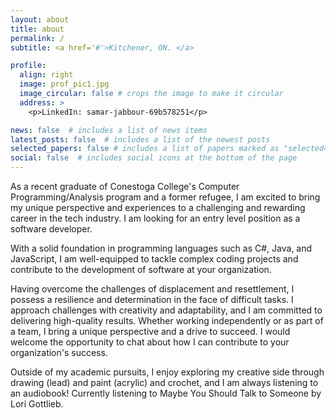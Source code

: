 ```yaml
---
layout: about
title: about
permalink: /
subtitle: <a href='#'>Kitchener, ON. </a> 

profile:
  align: right
  image: prof_pic1.jpg
  image_circular: false # crops the image to make it circular
  address: >
    <p>LinkedIn: samar-jabbour-69b578251</p>

news: false  # includes a list of news items
latest_posts: false  # includes a list of the newest posts
selected_papers: false # includes a list of papers marked as "selected={true}"
social: false  # includes social icons at the bottom of the page
---
```


As a recent graduate of Conestoga College's Computer Programming/Analysis program and a former refugee, I am excited to bring my unique perspective and experiences to a challenging and rewarding career in the tech industry. I am looking for an entry level position as a software developer.

With a solid foundation in programming languages such as C#, Java, and JavaScript, I am well-equipped to tackle complex coding projects and contribute to the development of software at your organization.

Having overcome the challenges of displacement and resettlement, I possess a resilience and determination in the face of difficult tasks. I approach challenges with creativity and adaptability, and I am committed to delivering high-quality results. Whether working independently or as part of a team, I bring a unique perspective and a drive to succeed. I would welcome the opportunity to chat about how I can contribute to your organization's success.

Outside of my academic pursuits, I enjoy exploring my creative side through drawing (lead) and paint (acrylic) and crochet, and I am always listening to an audiobook! Currently listening to Maybe You Should Talk to Someone by Lori Gottlieb.
